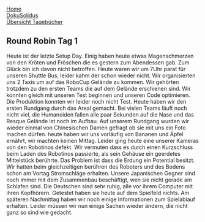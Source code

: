 [Home](home)  
[DokuSolidus](DokuSolidus)  
[Übersicht Tagebücher](TagebuecherFL)

## Round Robin Tag 1

Heute ist der letzte Setup Day. Einig haben heute etwas Magenschmerzen von den Kröten
und Fröschen die es gestern zum Abendessen gab. Zum Glück bin ich davon nicht betroffen.
Heute waren wir um 7Uhr parat für unseren Shuttle Bus, leider kahm der schon wieder nicht.
Wir organisierten uns 2 Taxis um auf das RoboCup Gelände zu kommen. Wir gehörten trotzdem 
zu den ersten Teams die auf dem Gelände erschienen sind. Wir konnten gleich mit unseren Test
beginnen und unseren Code optimieren. Die Produktion konnten wir leider noch nicht Test. 
Heute haben wir den ersten Rundgang durch das Areal gemacht. Bei vielen Teams läuft noch nicht
viel, die Humanoiden fallen alle paar Sekunden auf die Nase und das Resque Gelände ist noch im 
Aufbau. Auf unserem Rundgang wurden wir wieder einmal von Chinesischen Damen gefragt ob sie mit 
uns ein Foto machen dürfen. heute haben wir uns vorläufig von Bananen und Äpfel ernährt, wir machten 
keinen Mittag. Leider ging heute eine unserer Kameras von den Robotinos defekt. Wir vermuten dass
es durch einen Kurzschluss beim Laden des Robotinos passierte, als sein Gehäuse ein geerdetes 
Mittelstück berührte. Das Problem ist dass die Erdung ein Potential besitzt. Wir hatten beim 
gleichzeitigen berühren des Roboters und des Bodens schon am Vortag Stromschläge erhalten.
Unsere Japanischen Gegner sind noch immer mit dem Zusammenbau beschäftigt, wen sie nicht gerade 
am Schlafen sind. Die Deutschen sind sehr ruhig, alle vor ihrem Computer mit ihren Kopfhörern. 
Getestet haben sie heute auf dem Spielfeld nichts.
Am späteren Nachmittag haben wir noch einige Informationen zum Spielablauf erhalten. Leider
müssen wir nun einige Sachen wieder ändern, die nicht ganz so sind wie gedacht.
